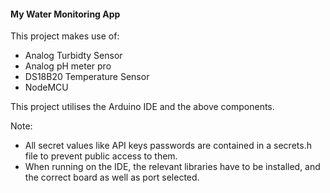 #### My Water Monitoring App

This project makes use of:
- Analog Turbidty Sensor
- Analog pH meter pro
- DS18B20 Temperature Sensor
- NodeMCU

This project utilises the Arduino IDE and the above components. 

Note: 
- All secret values like API keys passwords are contained in a secrets.h file to prevent public access to them.
- When running on the IDE, the relevant libraries have to be installed, and the correct board as well as port selected.
